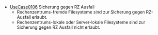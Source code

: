   * [UseCase0106](https://github.com/DomainDrivenArchitecture/ddaRequirement/blob/master/en/requirements/UseCase0106.md) Sicherung gegen RZ Ausfall
    * Rechenzentrums-fremde Filesysteme sind zur Sicherung gegen RZ-Ausfall erlaubt.
    * Rechenzentrums-lokale oder Server-lokale Filesysteme sind zur Sicherung gegen RZ Ausfall nicht erlaubt.
